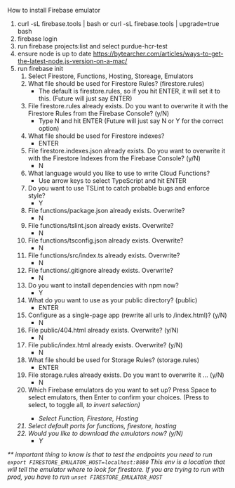 How to install Firebase emulator

1. curl -sL firebase.tools | bash or curl -sL firebase.tools | upgrade=true bash
2. firebase login
3. run firebase projects:list and select purdue-hcr-test
4. ensure node is up to date https://bytearcher.com/articles/ways-to-get-the-latest-node.js-version-on-a-mac/
5. run firebase init
    1. Select Firestore, Functions, Hosting, Storeage, Emulators
    2. What file should be used for Firestore Rules? (firestore.rules)
        - The default is firestore.rules, so if you hit ENTER, it will set it to this. (Future will just say ENTER)
    3. File firestore.rules already exists. Do you want to overwrite it with the Firestore Rules from the Firebase Console? (y/N)
        - Type N and hit ENTER (Future will just say N or Y for the correct option)
    4. What file should be used for Firestore indexes?
        - ENTER
    5. File firestore.indexes.json already exists. Do you want to overwrite it with the Firestore Indexes from the Firebase Console? (y/N)
        - N
    6. What language would you like to use to write Cloud Functions?
        - Use arrow keys to select TypeScript and hit ENTER
    7. Do you want to use TSLint to catch probable bugs and enforce style?
        - Y 
    8. File functions/package.json already exists. Overwrite?
        - N
    9. File functions/tslint.json already exists. Overwrite?
        - N
    10. File functions/tsconfig.json already exists. Overwrite?
        - N 
    11. File functions/src/index.ts already exists. Overwrite?
        - N 
    12. File functions/.gitignore already exists. Overwrite?
        - N 
    13. Do you want to install dependencies with npm now?
        - Y
    14. What do you want to use as your public directory? (public)
        - ENTER
    15. Configure as a single-page app (rewrite all urls to /index.html)? (y/N)
        - N 
    16. File public/404.html already exists. Overwrite? (y/N)
        - N 
    17. File public/index.html already exists. Overwrite? (y/N)
        - N 
    18. What file should be used for Storage Rules? (storage.rules)
        - ENTER 
    19. File storage.rules already exists. Do you want to overwrite it ... (y/N)
        - N
    20. Which Firebase emulators do you want to set up? Press Space to select emulators, then Enter to confirm your choices. (Press <space> to select, <a> to toggle all, <i> to invert selection)
        - Select Function, Firestore, Hosting 
    21. *Select default ports for functions, firestore, hosting*
    22. Would you like to download the emulators now? (y/N)
        - Y



** important thing to know is that to test the endpoints you need to run 
    ```export FIRESTORE_EMULATOR_HOST=localhost:8080```
    This env is a location that will tell the emulator where to look for firestore. If you are trying to run with prod, you have to run ```unset FIRESTORE_EMULATOR_HOST```
